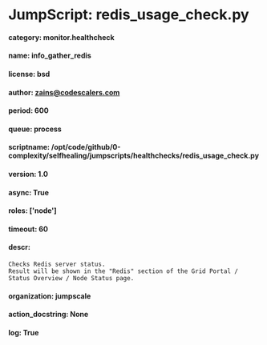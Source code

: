 
# JumpScript: redis_usage_check.py
        
#### category: monitor.healthcheck
#### name: info_gather_redis
#### license: bsd
#### author: zains@codescalers.com
#### period: 600
#### queue: process
#### scriptname: /opt/code/github/0-complexity/selfhealing/jumpscripts/healthchecks/redis_usage_check.py
#### version: 1.0
#### async: True
#### roles: ['node']
#### timeout: 60
#### descr: 
```
Checks Redis server status.
Result will be shown in the "Redis" section of the Grid Portal / Status Overview / Node Status page.

```
#### organization: jumpscale
#### action_docstring: None
#### log: True
